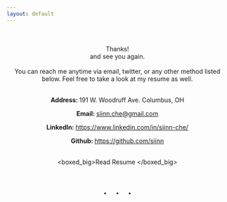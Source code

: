 ```yaml
---
layout: default
---
```

<br>
<br>


<div class="card" align="center">


<div class="m1">Thanks!</div>
<div class="m2">and see you again.</div>
<br>
You can reach me anytime via email, twitter, or any other method listed below. Feel free to take a look at my resume as well.
<br>
<br>

<b>Address: </b> 191 W. Woodruff Ave. Columbus, OH
<br>

<b>Email: </b> <a href="mailto:siin.che@gmail.com"> siinn.che@gmail.com</a>
<br>

<b>LinkedIn: </b>
<a href="https://www.linkedin.com/in/siinn-che/">https://www.linkedin.com/in/siinn-che/</a>
<br>

<b>Github: </b>
<a href="https://github.com/siinn">https://github.com/siinn</a>
<br>
<br>


<boxed_big>Read Resume </boxed_big>

</div>



<div class="card" align="center">
<br><div style="font-size:25px;font-weight:600;margin:10px 0px 10px 0px">
.<span style="margin-left:0.8em"></span>.<span style="margin-left:0.8em"></span>.</div>
</div>
